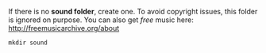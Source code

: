 If there is no **sound folder**, create one. To avoid copyright issues, this folder is ignored on purpose. You can also get *free* music here: http://freemusicarchive.org/about

```
mkdir sound
```